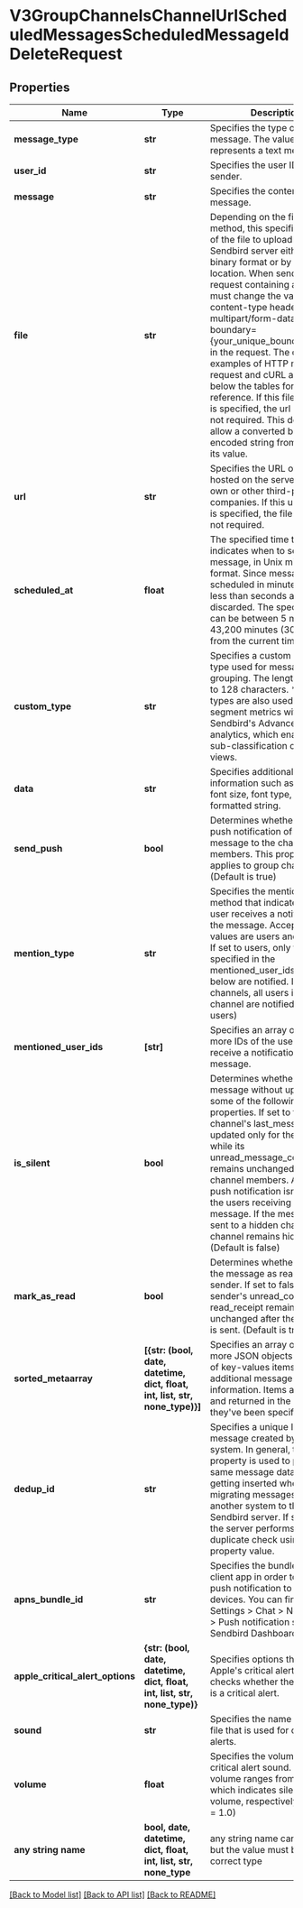 # V3GroupChannelsChannelUrlScheduledMessagesScheduledMessageIdDeleteRequest


## Properties
Name | Type | Description | Notes
------------ | ------------- | ------------- | -------------
**message_type** | **str** | Specifies the type of the message. The value of MESG represents a text message. | [optional] 
**user_id** | **str** | Specifies the user ID of the sender. | [optional] 
**message** | **str** | Specifies the content of the message. | [optional] 
**file** | **str** | Depending on the file upload method, this specifies the data of the file to upload to the Sendbird server either in raw binary format or by the file&#39;s location. When sending a request containing a file, you must change the value of the content-type header to multipart/form-data; boundary&#x3D;{your_unique_boundary_string} in the request. The code examples of HTTP multipart request and cURL are provided below the tables for your reference. If this file property is specified, the url property is not required. This doesn&#39;t allow a converted base64-encoded string from a file as its value. | [optional] 
**url** | **str** | Specifies the URL of the file hosted on the server of your own or other third-party companies. If this url property is specified, the file property is not required. | [optional] 
**scheduled_at** | **float** | The specified time that indicates when to send the message, in Unix milliseconds format. Since messages are scheduled in minutes, values less than seconds are discarded. The specified time can be between 5 minutes and 43,200 minutes (30 days) from the current time. | [optional] 
**custom_type** | **str** | Specifies a custom message type used for message grouping. The length is limited to 128 characters. * Custom types are also used to segment metrics within Sendbird&#39;s Advanced analytics, which enables the sub-classification of data views. | [optional] 
**data** | **str** | Specifies additional message information such as custom font size, font type, or JSON formatted string. | [optional] 
**send_push** | **bool** | Determines whether to send a push notification of the message to the channel members. This property only applies to group channels. (Default is true) | [optional] 
**mention_type** | **str** | Specifies the mentioning method that indicates which user receives a notification of the message. Acceptable values are users and channels. If set to users, only the users specified in the mentioned_user_ids property below are notified. If set to channels, all users in the channel are notified. (Default &#x3D; users) | [optional] 
**mentioned_user_ids** | **[str]** | Specifies an array of one or more IDs of the users who will receive a notification of the message. | [optional] 
**is_silent** | **bool** | Determines whether to send a message without updating some of the following channel properties. If set to true, the channel&#39;s last_message is updated only for the sender while its unread_message_count remains unchanged for all channel members. Also, a push notification isn&#39;t sent to the users receiving the message. If the message is sent to a hidden channel, the channel remains hidden. (Default is false) | [optional] 
**mark_as_read** | **bool** | Determines whether to mark the message as read for the sender. If set to false, then the sender&#39;s unread_count and read_receipt remain unchanged after the message is sent. (Default is true) | [optional] 
**sorted_metaarray** | **[{str: (bool, date, datetime, dict, float, int, list, str, none_type)}]** | Specifies an array of one or more JSON objects consisting of key-values items that store additional message information. Items are saved and returned in the exact order they&#39;ve been specified. | [optional] 
**dedup_id** | **str** | Specifies a unique ID for the message created by another system. In general, this property is used to prevent the same message data from getting inserted when migrating messages from another system to the Sendbird server. If specified, the server performs a duplicate check using the property value. | [optional] 
**apns_bundle_id** | **str** | Specifies the bundle ID of the client app in order to send a push notification to iOS devices. You can find this in Settings &gt; Chat &gt; Notifications &gt; Push notification services on Sendbird Dashboard. | [optional] 
**apple_critical_alert_options** | **{str: (bool, date, datetime, dict, float, int, list, str, none_type)}** | Specifies options that support Apple&#39;s critical alerts and checks whether the message is a critical alert. | [optional] 
**sound** | **str** | Specifies the name of a sound file that is used for critical alerts. | [optional] 
**volume** | **float** | Specifies the volume of the critical alert sound. The volume ranges from 0.0to 1.0, which indicates silent and full volume, respectively. (Default &#x3D; 1.0) | [optional] 
**any string name** | **bool, date, datetime, dict, float, int, list, str, none_type** | any string name can be used but the value must be the correct type | [optional]

[[Back to Model list]](../README.md#documentation-for-models) [[Back to API list]](../README.md#documentation-for-api-endpoints) [[Back to README]](../README.md)


